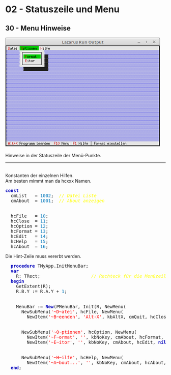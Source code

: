 # 02 - Statuszeile und Menu
## 30 - Menu Hinweise
<img src="image.png" alt="Selfhtml"><br><br>
Hinweise in der Statuszeile der Menü-Punkte.<br>
<hr><br>
Konstanten der einzelnen Hilfen.<br>
Am besten mimmt man da hcxxx Namen.<br>
<pre><code=pascal><b><font color="0000BB">const</font></b>
  cmList   = <font color="#0077BB">1002</font>;  <i><font color="#FFFF00">// Datei Liste</font></i>
  cmAbout  = <font color="#0077BB">1001</font>;  <i><font color="#FFFF00">// About anzeigen</font></i>
<br>
  hcFile   = <font color="#0077BB">10</font>;
  hcClose  = <font color="#0077BB">11</font>;
  hcOption = <font color="#0077BB">12</font>;
  hcFormat = <font color="#0077BB">13</font>;
  hcEdit   = <font color="#0077BB">14</font>;
  hcHelp   = <font color="#0077BB">15</font>;
  hcAbout  = <font color="#0077BB">16</font>;</code></pre>
Die Hint-Zeile muss vererbt werden.<br>
<pre><code=pascal>  <b><font color="0000BB">procedure</font></b> TMyApp.InitMenuBar;
  <b><font color="0000BB">var</font></b>
    R: TRect;                   <i><font color="#FFFF00">// Rechteck für die Menüzeilen-Position.</font></i>
  <b><font color="0000BB">begin</font></b>
    GetExtent(R);
    R.B.Y := R.A.Y + <font color="#0077BB">1</font>;
<br>
    MenuBar := <b><font color="0000BB">New</font></b>(PMenuBar, Init(R, NewMenu(
      NewSubMenu(<font color="#FF0000">'~D~atei'</font>, hcFile, NewMenu(
        NewItem(<font color="#FF0000">'~B~eenden'</font>, <font color="#FF0000">'Alt-X'</font>, kbAltX, cmQuit, hcClose, <b><font color="0000BB">nil</font></b>)),
<br>
      NewSubMenu(<font color="#FF0000">'~O~ptionen'</font>, hcOption, NewMenu(
        NewItem(<font color="#FF0000">'~F~ormat'</font>, <font color="#FF0000">''</font>, kbNoKey, cmAbout, hcFormat,
        NewItem(<font color="#FF0000">'~E~itor'</font>, <font color="#FF0000">''</font>, kbNoKey, cmAbout, hcEdit, <b><font color="0000BB">nil</font></b>))),
<br>
      NewSubMenu(<font color="#FF0000">'~H~ilfe'</font>, hcHelp, NewMenu(
        NewItem(<font color="#FF0000">'~A~bout...'</font>, <font color="#FF0000">''</font>, kbNoKey, cmAbout, hcAbout, <b><font color="0000BB">nil</font></b>)), <b><font color="0000BB">nil</font></b>))))));
  <b><font color="0000BB">end</font></b>;</code></pre>
<br>
